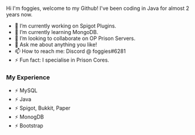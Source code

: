 </br>

Hi I'm foggies, welcome to my Github! I've been coding in Java for almost 2 years now.

- 🔭 I’m currently working on Spigot Plugins.
- 🌱 I’m currently learning MongoDB.
- 👯 I’m looking to collaborate on OP Prison Servers.
- 💬 Ask me about anything you like!
- 📫 How to reach me: Discord @ foggies#6281
- ⚡ Fun fact: I specialise in Prison Cores.

### My Experience

- ⚡ MySQL
- ⚡ Java
- ⚡ Spigot, Bukkit, Paper
- ⚡ MonogDB
- ⚡ Bootstrap

</br>
